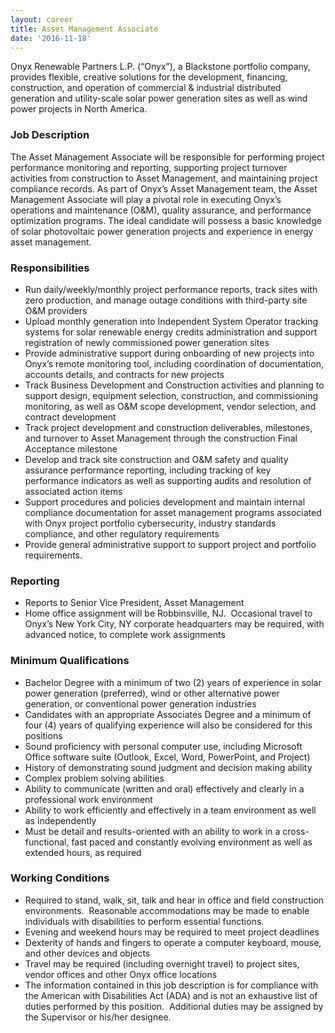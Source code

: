 ```yaml
---
layout: career
title: Asset Management Associate
date: '2016-11-18'
---
```


Onyx Renewable Partners L.P. (“Onyx”), a Blackstone portfolio company, provides flexible, creative solutions for the development, financing, construction, and operation of commercial & industrial distributed generation and utility-scale solar power generation sites as well as wind power projects in North America.  

### Job Description 

The Asset Management Associate will be responsible for performing project performance monitoring and reporting, supporting project turnover activities from construction to Asset Management, and maintaining project compliance records. As part of Onyx’s Asset Management team, the Asset Management Associate will play a pivotal role in executing Onyx’s operations and maintenance (O&M), quality assurance, and performance optimization programs. The ideal candidate will possess a basic knowledge of solar photovoltaic power generation projects and experience in energy asset management. 

### Responsibilities 

- Run daily/weekly/monthly project performance reports, track sites with zero production, and manage outage conditions with third-party site O&M providers 
- Upload monthly generation into Independent System Operator tracking systems for solar renewable energy credits administration and support registration of newly commissioned power generation sites  
- Provide administrative support during onboarding of new projects into Onyx’s remote monitoring tool, including coordination of documentation, accounts details, and contracts for new projects 
- Track Business Development and Construction activities and planning to support design, equipment selection, construction, and commissioning monitoring, as well as O&M scope development, vendor selection, and contract development 
- Track project development and construction deliverables, milestones, and turnover to Asset Management through the construction Final Acceptance milestone 
- Develop and track site construction and O&M safety and quality assurance performance reporting, including tracking of key performance indicators as well as supporting audits and resolution of associated action items 
- Support procedures and policies development and maintain internal compliance documentation for asset management programs associated with Onyx project portfolio cybersecurity, industry standards compliance, and other regulatory requirements  
- Provide general administrative support to support project and portfolio requirements. 

### Reporting 

- Reports to Senior Vice President, Asset Management 
- Home office assignment will be Robbinsville, NJ.  Occasional travel to Onyx’s New York City, NY corporate headquarters may be required, with advanced notice, to complete work assignments 

### Minimum Qualifications 

- Bachelor Degree with a minimum of two (2) years of experience in solar power generation (preferred), wind or other alternative power generation, or conventional power generation industries 
- Candidates with an appropriate Associates Degree and a minimum of four (4) years of qualifying experience will also be considered for this positions 
- Sound proficiency with personal computer use, including Microsoft Office software suite (Outlook, Excel, Word, PowerPoint, and Project) 
- History of demonstrating sound judgment and decision making ability 
- Complex problem solving abilities 
- Ability to communicate (written and oral) effectively and clearly in a professional work environment 
- Ability to work efficiently and effectively in a team environment as well as independently 
- Must be detail and results-oriented with an ability to work in a cross-functional, fast paced and constantly evolving environment as well as extended hours, as required 

### Working Conditions 

- Required to stand, walk, sit, talk and hear in office and field construction environments.  Reasonable accommodations may be made to enable individuals with disabilities to perform essential functions. 
- Evening and weekend hours may be required to meet project deadlines 
- Dexterity of hands and fingers to operate a computer keyboard, mouse, and other devices and objects  
- Travel may be required (including overnight travel) to project sites, vendor offices and other Onyx office locations 
- The information contained in this job description is for compliance with the American with Disabilities Act (ADA) and is not an exhaustive list of duties performed by this position.  Additional duties may be assigned by the Supervisor or his/her designee. 
